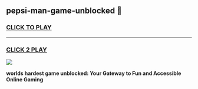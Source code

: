 
## pepsi-man-game-unblocked 👋
<h3>
<a href="https://premium.freeplayer.one?title=pepsi-man-game-unblocked&ref=14F">CLICK TO PLAY</a></h3>
<hr>

<h3>
<a href="https://premium.freeplayer.one?title=pepsi-man-game-unblocked&ref=14F">CLICK 2 PLAY</a>
  
</h3>

<a href="https://premium.freeplayer.one?title=pepsi-man-game-unblocked&ref=12F/"><img src="https://clearcache.store/games.png"></a>


**worlds hardest game unblocked: Your Gateway to Fun and Accessible Online Gaming**
